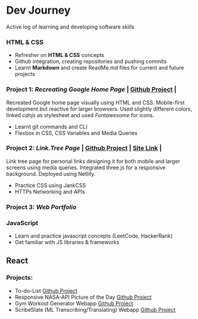 # Dev Journey

 Active log of learning and developing software skills

### HTML & CSS 

* Refresher on **HTML & CSS** concepts
* Github integration, creating repositories and pushing commits
* Learnt **Markdown** and create ReadMe.md files for current and future projects

### Project 1: *Recreating Google Home Page*  | [Github Project](https://github.com/VishalV28/HTML-CSS-Demo1) |

Recreated Google home page visually using HTML and CSS. Mobile-first development but reactive for larger browsers. Used slightly different colors, linked *cdnjs* as stylesheet and used *Fontawesome* for icons.

* Learnt git commands and CLI
* Flexbox in CSS, CSS Variables and Media Queries

### Project 2: *Link.Tree Page* | [Github Project](https://github.com/VishalV28/Personal-Link.tree) | [Site Link](https://vlinks.netlify.app/) |

Link tree page for personal links designing it for both mobile and larger screens using media queries. Integrated three.js for a responsive background. Deployed using Netlify. 

* Practice CSS using JankCSS
* HTTPs Networking and APIs

### Project 3: *Web Portfolio*

### JavaScript

* Learn and practice javascript concepts (LeetCode, HackerRank)
* Get familiar with JS libraries & frameworks

## React 
### Projects: 
* To-do-List [Github Project](https://github.com/VishalV28/reactjs-todolist)
* Responsive NASA-API Picture of the Day [Github Project](https://github.com/VishalV28/reactjs-NASA-API)
* Gym Workout Generator Webapp [Github Project](https://github.com/VishalV28/reactjs-Gym-App)
* ScribeSlate (ML Transcribing/Translating) Webapp [Github Project](https://github.com/VishalV28/reactjs-ML-Transcribe)
